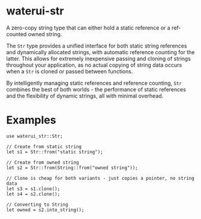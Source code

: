 # waterui-str

A zero-copy string type that can either hold a static reference or a ref-counted owned string.

The `Str` type provides a unified interface for both static string references and dynamically
allocated strings, with automatic reference counting for the latter. This allows for extremely
inexpensive passing and cloning of strings throughout your application, as no actual copying of
string data occurs when a `Str` is cloned or passed between functions.

By intelligently managing static references and reference counting, `Str` combines the best
of both worlds - the performance of static references and the flexibility of dynamic strings,
all with minimal overhead.

# Examples

```
use waterui_str::Str;

// Create from static string
let s1 = Str::from("static string");

// Create from owned string
let s2 = Str::from(String::from("owned string"));

// Clone is cheap for both variants - just copies a pointer, no string data
let s3 = s1.clone();
let s4 = s2.clone();

// Converting to String
let owned = s2.into_string();


```
